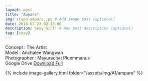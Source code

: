 ```yaml
---
layout: post
title: "Ampare"
img: xtapo-ampare.jpg # Add image post (optional)
date: 2018-07-23 02:15:00
description: Sexy Girl! # Add post description (optional)
tag: [sexy]
---
```

Concept : The Artist    
Model : Anchalee Wangwan    
Photographer : Mayurachat Pluemmanus  
Google Drive [Download Full](http://gestyy.com/e0F99R)                         

{% include image-gallery.html folder="/assets/img/A1/ampare" %}

